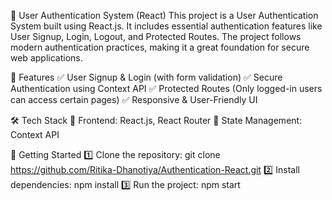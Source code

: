 🚀 User Authentication System (React)
This project is a User Authentication System built using React.js. It includes essential authentication features like User Signup, Login, Logout, and Protected Routes. The project follows modern authentication practices, making it a great foundation for secure web applications.

🔹 Features
✅ User Signup & Login (with form validation)
✅ Secure Authentication using Context API
✅ Protected Routes (Only logged-in users can access certain pages)
✅ Responsive & User-Friendly UI

🛠️ Tech Stack
🔹 Frontend: React.js, React Router
🔹 State Management: Context API

🚀 Getting Started
1️⃣ Clone the repository:
git clone https://github.com/Ritika-Dhanotiya/Authentication-React.git
2️⃣ Install dependencies:
npm install
3️⃣ Run the project:
npm start
